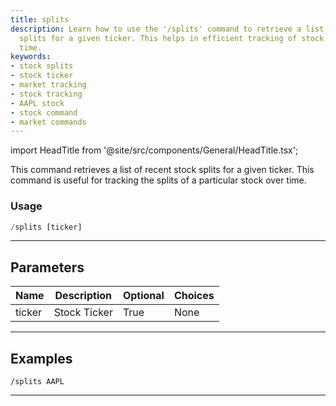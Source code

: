 ```yaml
---
title: splits
description: Learn how to use the '/splits' command to retrieve a list of recent stock
  splits for a given ticker. This helps in efficient tracking of stock splits over
  time.
keywords:
- stock splits
- stock ticker
- market tracking
- stock tracking
- AAPL stock
- stock command
- market commands
---
```


import HeadTitle from '@site/src/components/General/HeadTitle.tsx';

<HeadTitle title="splits - Duediligence - Telegram - Reference | OpenBB Bot Docs" />

This command retrieves a list of recent stock splits for a given ticker. This command is useful for tracking the splits of a particular stock over time.

### Usage

```python wordwrap
/splits [ticker]
```

---

## Parameters

| Name | Description | Optional | Choices |
| ---- | ----------- | -------- | ------- |
| ticker | Stock Ticker | True | None |


---

## Examples

```
/splits AAPL
```

---
